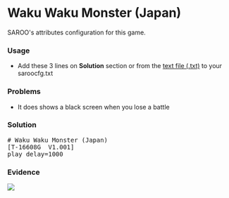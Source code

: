 # Waku Waku Monster (Japan)

SAROO's attributes configuration for this game.

### Usage

- Add these 3 lines on **Solution** section or from the [text file (.txt)](./config.txt) to your saroocfg.txt

### Problems

- It does shows a black screen when you lose a battle

### Solution

<pre># Waku Waku Monster (Japan)
[T-16608G  V1.001]
play_delay=1000</pre>

### Evidence

[![](https://img.youtube.com/vi/8Q83xeMoNWE/0.jpg)](https://youtu.be/8Q83xeMoNWE)
